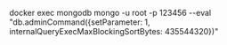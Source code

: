 docker exec mongodb mongo -u root -p 123456 --eval "db.adminCommand({setParameter: 1, internalQueryExecMaxBlockingSortBytes: 435544320})"
